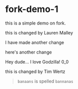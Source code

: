 # fork-demo-1
this is a simple demo on fork.

this is changed by Lauren Malley


I have made another change 

here's another change 


Hey dude... I love Godzilla!  0_0


this is changed by Tim Wertz

> `banaans` is spelled `bannanas`


